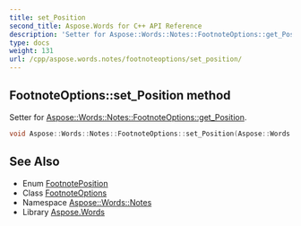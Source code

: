 ```yaml
---
title: set_Position
second_title: Aspose.Words for C++ API Reference
description: 'Setter for Aspose::Words::Notes::FootnoteOptions::get_Position.'
type: docs
weight: 131
url: /cpp/aspose.words.notes/footnoteoptions/set_position/
---
```

## FootnoteOptions::set_Position method


Setter for [Aspose::Words::Notes::FootnoteOptions::get_Position](../get_position/).

```cpp
void Aspose::Words::Notes::FootnoteOptions::set_Position(Aspose::Words::Notes::FootnotePosition value)
```

## See Also

* Enum [FootnotePosition](../../footnoteposition/)
* Class [FootnoteOptions](../)
* Namespace [Aspose::Words::Notes](../../)
* Library [Aspose.Words](../../../)
